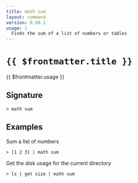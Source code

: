 ```yaml
---
title: math sum
layout: command
version: 0.60.1
usage: |
  Finds the sum of a list of numbers or tables
---
```


# `{{ $frontmatter.title }}`

<div style='white-space: pre-wrap;'>{{ $frontmatter.usage }}</div>

## Signature

```> math sum ```

## Examples

Sum a list of numbers
```shell
> [1 2 3] | math sum
```

Get the disk usage for the current directory
```shell
> ls | get size | math sum
```
